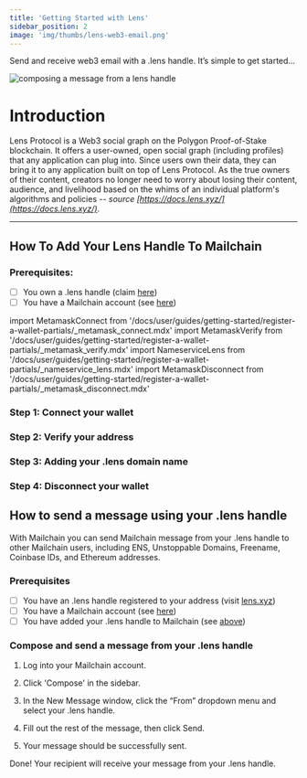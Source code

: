 ```yaml
---
title: 'Getting Started with Lens'
sidebar_position: 2
image: 'img/thumbs/lens-web3-email.png'
---
```


Send and receive web3 email with a .lens handle. It’s simple to get started…

<img
    className="guides-image"
    alt="composing a message from a lens handle"
    src="/img/user/guides/getting-started/img-headers/lens-email.png"
/>

# Introduction

Lens Protocol is a Web3 social graph on the Polygon Proof-of-Stake blockchain. It offers a user-owned, open social graph (including profiles) that any application can plug into. Since users own their data, they can bring it to any application built on top of Lens Protocol. As the true owners of their content, creators no longer need to worry about losing their content, audience, and livelihood based on the whims of an individual platform's algorithms and policies -- _source [https://docs.lens.xyz/](https://docs.lens.xyz/)_.

---

## How To Add Your Lens Handle To Mailchain

### Prerequisites:

-   [ ] You own a .lens handle (claim [here](https://www.lens.xyz/))
-   [ ] You have a Mailchain account (see [here](/user/guides/getting-started/create-a-mailchain-account))

import MetamaskConnect from '/docs/user/guides/getting-started/register-a-wallet-partials/\_metamask_connect.mdx'
import MetamaskVerify from '/docs/user/guides/getting-started/register-a-wallet-partials/\_metamask_verify.mdx'
import NameserviceLens from '/docs/user/guides/getting-started/register-a-wallet-partials/\_nameservice_lens.mdx'
import MetamaskDisconnect from '/docs/user/guides/getting-started/register-a-wallet-partials/\_metamask_disconnect.mdx'

### Step 1: Connect your wallet

<MetamaskConnect />

### Step 2: Verify your address

<MetamaskVerify />

### Step 3: Adding your .lens domain name

<NameserviceLens />

### Step 4: Disconnect your wallet

<MetamaskDisconnect imagePath="/img/user/guides/getting-started/img-register-a-wallet/example-sub-inbox-lens.png"/>

## How to send a message using your .lens handle

With Mailchain you can send Mailchain message from your .lens handle to other Mailchain users, including ENS, Unstoppable Domains, Freename, Coinbase IDs, and Ethereum addresses.

### Prerequisites

-   [ ] You have an .lens handle registered to your address (visit [lens.xyz](https://lens.xyz))
-   [ ] You have a Mailchain account (see [here](/user/guides/getting-started/create-a-mailchain-account))
-   [ ] You have added your .lens handle to Mailchain (see [above](/user/guides/wallets-and-identities/lens/lens-getting-started/#how-to-add-your-lens-handle-to-mailchain))

### Compose and send a message from your .lens handle

1. Log into your Mailchain account.

1. Click 'Compose' in the sidebar.

1. In the New Message window, click the “From” dropdown menu and select your .lens handle.

1. Fill out the rest of the message, then click Send.

1. Your message should be successfully sent.

Done! Your recipient will receive your message from your .lens handle.
